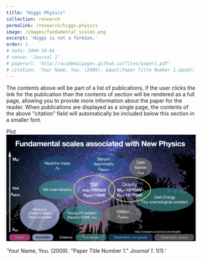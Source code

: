 ```yaml
---
title: "Higgs Physics"
collection: research
permalink: /research/higgs-physics
image: /images/fundamental_scales.png
excerpt: 'Higgs is not a fermion.'
order: 1
# date: 2009-10-01
# venue: 'Journal 1'
# paperurl: 'http://academicpages.github.io/files/paper1.pdf'
# citation: 'Your Name, You. (2009). &quot;Paper Title Number 1.&quot; <i>Journal 1</i>. 1(1).'
---
```


The contents above will be part of a list of publications, if the user clicks the link for the publication than the contents of section will be rendered as a full page, allowing you to provide more information about the paper for the reader. When publications are displayed as a single page, the contents of the above "citation" field will automatically be included below this section in a smaller font.

Plot
![Editing a markdown file for a talk](/images/fundamental_scales.png)


'Your Name, You. (2009). &quot;Paper Title Number 1.&quot; <i>Journal 1</i>. 1(1).'
